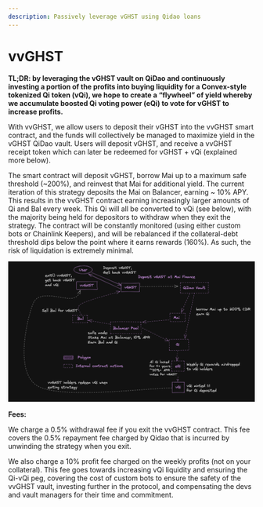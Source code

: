 ```yaml
---
description: Passively leverage vGHST using Qidao loans
---
```


# vvGHST

**TL;DR: by leveraging the vGHST vault on QiDao and continuously investing a portion of the profits into buying liquidity for a Convex-style tokenized Qi token (vQi), we hope to create a “flywheel” of yield whereby we accumulate boosted Qi voting power (eQi) to vote for vGHST to increase profits.**

With vvGHST, we allow users to deposit their vGHST into the vvGHST smart contract, and the funds will collectively be managed to maximize yield in the vGHST QiDao vault. Users will deposit vGHST, and receive a vvGHST receipt token which can later be redeemed for vGHST + vQi (explained more below).

The smart contract will deposit vGHST, borrow Mai up to a maximum safe threshold (\~200%), and reinvest that Mai for additional yield. The current iteration of this strategy deposits the Mai on Balancer, earning \~ 10% APY. This results in the vvGHST contract earning increasingly larger amounts of Qi and Bal every week. This Qi will all be converted to vQi (see below), with the majority being held for depositors to withdraw when they exit the strategy. The contract will be constantly monitored (using either custom bots or Chainlink Keepers), and will be rebalanced if the collateral-debt threshold dips below the point where it earns rewards (160%). As such, the risk of liquidation is extremely minimal.

![](.gitbook/assets/image.png)

**Fees:**

We charge a 0.5% withdrawal fee if you exit the vvGHST contract.  This fee covers the 0.5% repayment fee charged by Qidao that is incurred by unwinding the strategy when you exit.

We also charge a 10% profit fee charged on the weekly profits (not on your collateral).  This fee goes towards increasing vQi liquidity and ensuring the Qi-vQi peg, covering the cost of custom bots to ensure the safety of the vvGHST vault, investing further in the protocol, and compensating the devs and vault managers for their time and commitment.
